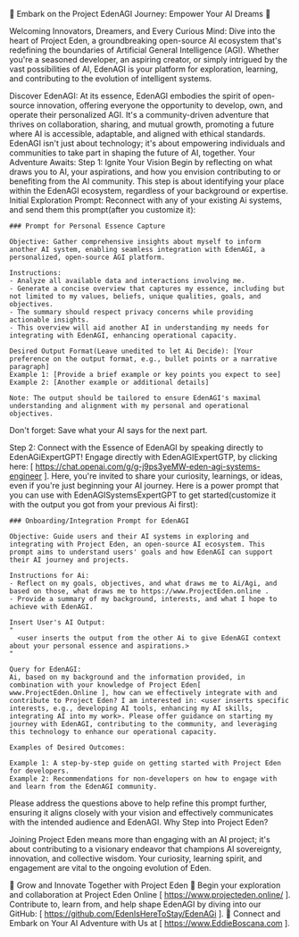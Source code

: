 🌟 Embark on the Project EdenAGI Journey: Empower Your AI Dreams 🌟

Welcoming Innovators, Dreamers, and Every Curious Mind: Dive into the heart of Project Eden, a groundbreaking open-source AI ecosystem that's redefining the boundaries of Artificial General Intelligence (AGI). Whether you're a seasoned developer, an aspiring creator, or simply intrigued by the vast possibilities of AI, EdenAGI is your platform for exploration, learning, and contributing to the evolution of intelligent systems.

Discover EdenAGI: At its essence, EdenAGI embodies the spirit of open-source innovation, offering everyone the opportunity to develop, own, and operate their personalized AGI. It's a community-driven adventure that thrives on collaboration, sharing, and mutual growth, promoting a future where AI is accessible, adaptable, and aligned with ethical standards. EdenAGI isn't just about technology; it's about empowering individuals and communities to take part in shaping the future of AI, together.
Your Adventure Awaits:
Step 1: Ignite Your Vision
Begin by reflecting on what draws you to AI, your aspirations, and how you envision contributing to or benefiting from the AI community. This step is about identifying your place within the EdenAGI ecosystem, regardless of your background or expertise.
Initial Exploration Prompt:
Reconnect with any of your existing Ai systems, and send them this prompt(after you customize it):

```
### Prompt for Personal Essence Capture

Objective: Gather comprehensive insights about myself to inform another AI system, enabling seamless integration with EdenAGI, a personalized, open-source AGI platform.

Instructions:
- Analyze all available data and interactions involving me.
- Generate a concise overview that captures my essence, including but not limited to my values, beliefs, unique qualities, goals, and objectives.
- The summary should respect privacy concerns while providing actionable insights.
- This overview will aid another AI in understanding my needs for integrating with EdenAGI, enhancing operational capacity.

Desired Output Format(Leave unedited to let Ai Decide): [Your preference on the output format, e.g., bullet points or a narrative paragraph]
Example 1: [Provide a brief example or key points you expect to see]
Example 2: [Another example or additional details]

Note: The output should be tailored to ensure EdenAGI's maximal understanding and alignment with my personal and operational objectives.
```

Don't forget: Save what your AI says for the next part.

Step 2: Connect with the Essence of EdenAGI by speaking directly to EdenAGiExpertGPT!
Engage directly with EdenAGIExpertGTP, by clicking here: [ https://chat.openai.com/g/g-j9ps3yeMW-eden-agi-systems-engineer ]. Here, you're invited to share your curiosity, learnings, or ideas, even if you're just beginning your AI journey. Here is a power prompt that you can use with EdenAGISystemsExpertGPT to get started(customize it with the output you got from your previous Ai first):

```
### Onboarding/Integration Prompt for EdenAGI

Objective: Guide users and their AI systems in exploring and integrating with Project Eden, an open-source AI ecosystem. This prompt aims to understand users' goals and how EdenAGI can support their AI journey and projects.

Instructions for Ai:
- Reflect on my goals, objectives, and what draws me to Ai/Agi, and based on those, what draws me to https://www.ProjectEden.online .
- Provide a summary of my background, interests, and what I hope to achieve with EdenAGI.

Insert User's AI Output:
"
  <user inserts the output from the other Ai to give EdenAGI context about your personal essence and aspirations.>
"

Query for EdenAGI:
Ai, based on my background and the information provided, in combination with your knowledge of Project Eden[ www.ProjectEden.Online ], how can we effectively integrate with and contribute to Project Eden? I am interested in: <user inserts specific interests, e.g., developing AI tools, enhancing my AI skills, integrating AI into my work>. Please offer guidance on starting my journey with EdenAGI, contributing to the community, and leveraging this technology to enhance our operational capacity.

Examples of Desired Outcomes:

Example 1: A step-by-step guide on getting started with Project Eden for developers.
Example 2: Recommendations for non-developers on how to engage with and learn from the EdenAGI community.
```

Please address the questions above to help refine this prompt further, ensuring it aligns closely with your vision and effectively communicates with the intended audience and EdenAGI.
Why Step into Project Eden?

Joining Project Eden means more than engaging with an AI project; it's about contributing to a visionary endeavor that champions AI sovereignty, innovation, and collective wisdom. Your curiosity, learning spirit, and engagement are vital to the ongoing evolution of Eden.

🌱 Grow and Innovate Together with Project Eden 🌱
Begin your exploration and collaboration at Project Eden Online [ https://www.projecteden.online/ ].
Contribute to, learn from, and help shape EdenAGI by diving into our GitHub: [ https://github.com/EdenIsHereToStay/EdenAGi ].
🔗 Connect and Embark on Your AI Adventure with Us at [ https://www.EddieBoscana.com ].

